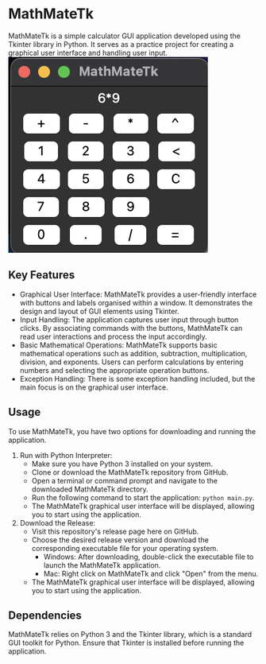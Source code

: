 # MathMateTk
MathMateTk is a simple calculator GUI application developed using the Tkinter library in Python. It serves as a practice project for creating a graphical user interface and handling user input.
![Image showing a preview of the MathMateTk application.](images/preview.png)

## Key Features
* Graphical User Interface: MathMateTk provides a user-friendly interface with buttons and labels organised within a window. It demonstrates the design and layout of GUI elements using Tkinter.
* Input Handling: The application captures user input through button clicks. By associating commands with the buttons, MathMateTk can read user interactions and process the input accordingly.
* Basic Mathematical Operations: MathMateTk supports basic mathematical operations such as addition, subtraction, multiplication, division, and exponents. Users can perform calculations by entering numbers and selecting the appropriate operation buttons.
* Exception Handling: There is some exception handling included, but the main focus is on the graphical user interface.

## Usage
To use MathMateTk, you have two options for downloading and running the application.
1. Run with Python Interpreter:
    * Make sure you have Python 3 installed on your system.
    * Clone or download the MathMateTk repository from GitHub.
    * Open a terminal or command prompt and navigate to the downloaded MathMateTk directory.
    * Run the following command to start the application: `python main.py`.
    * The MathMateTk graphical user interface will be displayed, allowing you to start using the application.
2. Download the Release:
    * Visit this repository's release page here on GitHub.
    * Choose the desired release version and download the corresponding executable file for your operating system.
        * Windows: After downloading, double-click the executable file to launch the MathMateTk application. 
        * Mac: Right click on MathMateTk and click "Open" from the menu. 
    * The MathMateTk graphical user interface will be displayed, allowing you to start using the application.

## Dependencies
MathMateTk relies on Python 3 and the Tkinter library, which is a standard GUI toolkit for Python. Ensure that Tkinter is installed before running the application.